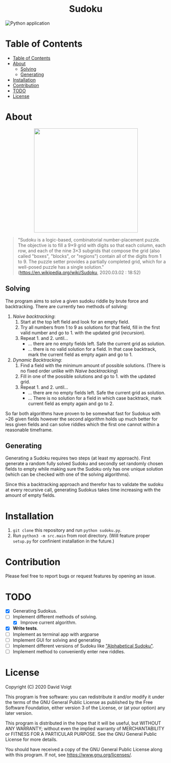 <h1 align="center">
  Sudoku
</h1>

![Python application](https://github.com/Xcal1bur/Sudoku/workflows/Python%20application/badge.svg)

# Table of Contents
- [Table of Contents](#table-of-contents)
- [About](#about)
  - [Solving](#solving)
  - [Generating](#generating)
- [Installation](#installation)
- [Contribution](#contribution)
- [TODO](#todo)
- [License](#license)

# About
<p align="center">
  <img src="https://upload.wikimedia.org/wikipedia/commons/thumb/b/b8/Sudoku_problem_1_%26_candidate.svg/1024px-Sudoku_problem_1_%26_candidate.svg.png" width="325">
</p>

> "Sudoku is a logic-based, combinatorial number-placement puzzle. The objective is to fill a 9×9 grid with digits so that each column, each row, and each of the nine 3×3 subgrids that compose the grid (also called "boxes", "blocks", or "regions") contain all of the digits from 1 to 9. The puzzle setter provides a partially completed grid, which for a well-posed puzzle has a single solution." (https://en.wikipedia.org/wiki/Sudoku, 2020.03.02 : 18:52) 

## Solving
The program aims to solve a given sudoku riddle by brute force and backtracking. There are currently two methods of solving:
1. *Naive backtracking*:
   1. Start at the top left field and look for an empty field.
   2. Try all numbers from 1 to 9 as solutions for that field, fill in the first valid number and go to 1. with the updated grid (*recursion*).
   3. Repeat 1. and 2. until...
      * ... there are no empty fields left. Safe the current grid as solution.
      * ... there is no valid solution for a field. In that case backtrack, mark the current field as empty again and go to 1.
2. *Dynamic Backtracking*:
   1. Find a field with the minimum amount of possible solutions. (There is no fixed order unlike with *Naive backtracking*)
   2. Fill in one of the possible solutions and go to 1. with the updated grid.
   3. Repeat 1. and 2. until...
      * ... there are no empty fields left. Safe the current grid as solution.
      * ... There is no solution for a field in which case backtrack, mark current field as empty again and go to 2.

So far both algorithms have proven to be somewhat fast for Sudokus with ~26 given fields however the second algorithm holds up much better for less given fields and can solve riddles which the first one cannot within a reasonable timeframe.

## Generating
Generating a Sudoku requires two steps (at least my approach). First generate a random fully solved Sudoku and secondly set randomly chosen fields to empty while making sure the Sudoku only has one unique solution (which can be checked with one of the solving algorithms).

Since this a backtracking approach and therefor has to validate the sudoku at every recursive call, generating Sudokus takes time increasing with the amount of empty fields.

# Installation

1. `git clone` this repository and run `python sudoku.py`.
2. Run `python3 -m src.main` from root directory. (Will feature proper `setup.py` for confinient installation in the future.)

# Contribution

Please feel free to report bugs or request features by opening an issue.

# TODO

* [X] Generating Sudokus. 
* [ ] Implement different methods of solving.
  * [X] Improve current algorithm.
* [X] **Write tests**.
* [ ] Implement as terminal app with argparse
* [ ] Implement GUI for solving and generating
* [ ] Implement different versions of Sudoku like ["Alphabetical Sudoku"](https://en.wikipedia.org/wiki/Sudoku#Alphabetical_Sudoku).
* [ ] Implement method to conveniently enter new riddles.

# License

Copyright (C) 2020 David Voigt

This program is free software: you can redistribute it and/or modify
it under the terms of the GNU General Public License as published by
the Free Software Foundation, either version 3 of the License, or
(at your option) any later version.

This program is distributed in the hope that it will be useful,
but WITHOUT ANY WARRANTY; without even the implied warranty of
MERCHANTABILITY or FITNESS FOR A PARTICULAR PURPOSE.  See the
GNU General Public License for more details.

You should have received a copy of the GNU General Public License
along with this program.  If not, see https://www.gnu.org/licenses/.
